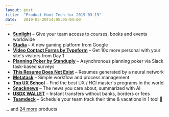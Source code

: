 ```yaml
---
layout: post
title:  "Product Hunt Tech for 2019-03-19"
date:   2019-03-20T14:05:05-04:00
---
```


* **[Sunlight](https://www.producthunt.com/posts/sunlight-2?utm_campaign=producthunt-api&utm_medium=api&utm_source=Application%3A+Daily+Digest+RSS+%28ID%3A+3202%29)** – Give your team access to courses, books and events worldwide
* **[Stadia](https://www.producthunt.com/posts/stadia?utm_campaign=producthunt-api&utm_medium=api&utm_source=Application%3A+Daily+Digest+RSS+%28ID%3A+3202%29)** – A new gaming platform from Google
* **[Video Contact Forms by Typeform](https://www.producthunt.com/posts/video-contact-forms-by-typeform?utm_campaign=producthunt-api&utm_medium=api&utm_source=Application%3A+Daily+Digest+RSS+%28ID%3A+3202%29)** – Get 10x more personal with your site's visitors from Day 1
* **[Planning Poker by Standuply](https://www.producthunt.com/posts/planning-poker-by-standuply?utm_campaign=producthunt-api&utm_medium=api&utm_source=Application%3A+Daily+Digest+RSS+%28ID%3A+3202%29)** – Asynchronous planning poker via Slack task-based surveys
* **[This Resume Does Not Exist](https://www.producthunt.com/posts/this-resume-does-not-exist?utm_campaign=producthunt-api&utm_medium=api&utm_source=Application%3A+Daily+Digest+RSS+%28ID%3A+3202%29)** – Resumes generated by a neural network
* **[Metatask](https://www.producthunt.com/posts/metatask?utm_campaign=producthunt-api&utm_medium=api&utm_source=Application%3A+Daily+Digest+RSS+%28ID%3A+3202%29)** – Simple workflow and process management
* **[Top UX School](https://www.producthunt.com/posts/top-ux-school?utm_campaign=producthunt-api&utm_medium=api&utm_source=Application%3A+Daily+Digest+RSS+%28ID%3A+3202%29)** – Find the best UX / HCI master's programs in the world
* **[Snacknews](https://www.producthunt.com/posts/snacknews-1?utm_campaign=producthunt-api&utm_medium=api&utm_source=Application%3A+Daily+Digest+RSS+%28ID%3A+3202%29)** – The news you care about, summarized with AI
* **[USDX WALLET](https://www.producthunt.com/posts/usdx-wallet-71d12310-e6a1-4fe1-9e53-8ac2af7b1e7b?utm_campaign=producthunt-api&utm_medium=api&utm_source=Application%3A+Daily+Digest+RSS+%28ID%3A+3202%29)** – Instant transfers without banks, borders or fees
* **[Teamdeck](https://www.producthunt.com/posts/teamdeck-3?utm_campaign=producthunt-api&utm_medium=api&utm_source=Application%3A+Daily+Digest+RSS+%28ID%3A+3202%29)** – Schedule your team track their time & vacations in 1 tool 💚

… and [24 more](https://www.producthunt.com/tech) products